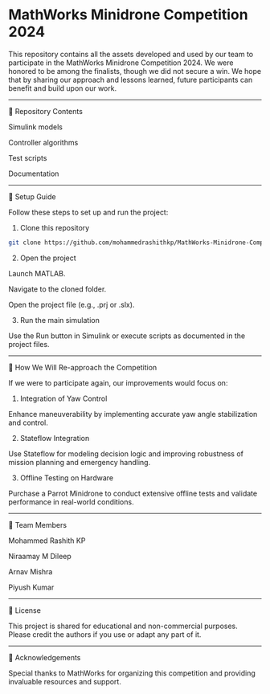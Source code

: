 
# MathWorks Minidrone Competition 2024

This repository contains all the assets developed and used by our team to participate in the MathWorks Minidrone Competition 2024. We were honored to be among the finalists, though we did not secure a win.
We hope that by sharing our approach and lessons learned, future participants can benefit and build upon our work.


---

📂 Repository Contents

Simulink models

Controller algorithms

Test scripts

Documentation



---

🚀 Setup Guide

Follow these steps to set up and run the project:

1. Clone this repository
```bash
git clone https://github.com/mohammedrashithkp/MathWorks-Minidrone-Competition-2024.git
```

2. Open the project

Launch MATLAB.

Navigate to the cloned folder.

Open the project file (e.g., .prj or .slx).



3. Run the main simulation

Use the Run button in Simulink or execute scripts as documented in the project files.





---

🎯 How We Will Re-approach the Competition

If we were to participate again, our improvements would focus on:

1. Integration of Yaw Control

Enhance maneuverability by implementing accurate yaw angle stabilization and control.



2. Stateflow Integration

Use Stateflow for modeling decision logic and improving robustness of mission planning and emergency handling.



3. Offline Testing on Hardware

Purchase a Parrot Minidrone to conduct extensive offline tests and validate performance in real-world conditions.





---

👥 Team Members

Mohammed Rashith KP

Niraamay M Dileep

Arnav Mishra

Piyush Kumar



---

📝 License

This project is shared for educational and non-commercial purposes. Please credit the authors if you use or adapt any part of it.


---

🙌 Acknowledgements

Special thanks to MathWorks for organizing this competition and providing invaluable resources and support.




